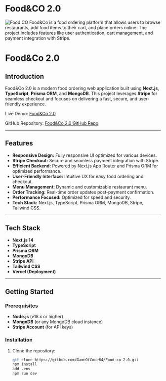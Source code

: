 # Food&CO 2.0
![Food CO](https://github.com/user-attachments/assets/575b515d-b67d-4c8e-82e3-3341a2581995)
Food&Co is a food ordering platform that allows users to browse restaurants, add food items to their cart, and place orders online. The project includes features like user authentication, cart management, and payment integration with Stripe.

# Food&Co 2.0

## Introduction

Food&Co 2.0 is a modern food ordering web application built using **Next.js**, **TypeScript**, **Prisma ORM**, and **MongoDB**. This project leverages **Stripe** for seamless checkout and focuses on delivering a fast, secure, and user-friendly experience.

Live Demo: [Food&Co 2.0](https://food-co-2-0.vercel.app/)

GitHub Repository: [Food&Co 2.0 GitHub Repo](https://github.com/GameOfCode64/Food-co-2.0)

---

## Features

- **Responsive Design:** Fully responsive UI optimized for various devices.
- **Stripe Checkout:** Secure and seamless payment integration with Stripe.
- **Efficient Backend:** Powered by Next.js App Router and Prisma ORM for optimized performance.
- **User-Friendly Interface:** Intuitive UX for easy food ordering and checkout.
- **Menu Management:** Dynamic and customizable restaurant menu.
- **Order Tracking:** Real-time order updates post-payment confirmation.
- **Performance Focused:** Optimized for speed and security.
- **Tech Stack:** Next.js, TypeScript, Prisma ORM, MongoDB, Stripe, Tailwind CSS.

---

## Tech Stack

- **Next.js 14**
- **TypeScript**
- **Prisma ORM**
- **MongoDB**
- **Stripe API**
- **Tailwind CSS**
- **Vercel (Deployment)**

---

## Getting Started

### Prerequisites

- **Node.js** (v18.x or higher)
- **MongoDB** (or any MongoDB cloud instance)
- **Stripe Account** (for API keys)

### Installation

1. Clone the repository:

   ```bash
   git clone https://github.com/GameOfCode64/Food-co-2.0.git
   npm install
   add .env
   npm run dev
```
